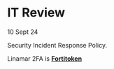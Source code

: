 # IT Review

10 Sept 24

Security Incident Response Policy.

Linamar 2FA is **[Fortitoken](https://www.fortinet.com/products/identity-access-management/fortitoken)**